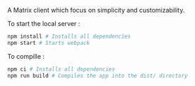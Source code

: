 A Matrix client which focus on simplicity and customizability.

To start the local server :
```sh
npm install # Installs all dependencies
npm start # Starts webpack
```

To compille : 
```sh
npm ci # Installs all dependencies
npm run build # Compiles the app into the dist/ directory
```
